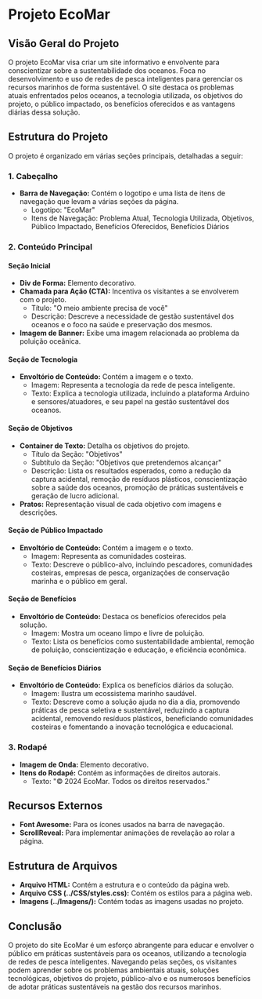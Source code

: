 # Projeto EcoMar

## Visão Geral do Projeto

O projeto EcoMar visa criar um site informativo e envolvente para conscientizar sobre a sustentabilidade dos oceanos. Foca no desenvolvimento e uso de redes de pesca inteligentes para gerenciar os recursos marinhos de forma sustentável. O site destaca os problemas atuais enfrentados pelos oceanos, a tecnologia utilizada, os objetivos do projeto, o público impactado, os benefícios oferecidos e as vantagens diárias dessa solução.

## Estrutura do Projeto

O projeto é organizado em várias seções principais, detalhadas a seguir:

### 1. Cabeçalho

- **Barra de Navegação:** Contém o logotipo e uma lista de itens de navegação que levam a várias seções da página.
  - Logotipo: "EcoMar"
  - Itens de Navegação: Problema Atual, Tecnologia Utilizada, Objetivos, Público Impactado, Benefícios Oferecidos, Benefícios Diários

### 2. Conteúdo Principal

#### Seção Inicial

- **Div de Forma:** Elemento decorativo.
- **Chamada para Ação (CTA):** Incentiva os visitantes a se envolverem com o projeto.
  - Título: "O meio ambiente precisa de você"
  - Descrição: Descreve a necessidade de gestão sustentável dos oceanos e o foco na saúde e preservação dos mesmos.
- **Imagem de Banner:** Exibe uma imagem relacionada ao problema da poluição oceânica.

#### Seção de Tecnologia

- **Envoltório de Conteúdo:** Contém a imagem e o texto.
  - Imagem: Representa a tecnologia da rede de pesca inteligente.
  - Texto: Explica a tecnologia utilizada, incluindo a plataforma Arduino e sensores/atuadores, e seu papel na gestão sustentável dos oceanos.

#### Seção de Objetivos

- **Container de Texto:** Detalha os objetivos do projeto.
  - Título da Seção: "Objetivos"
  - Subtítulo da Seção: "Objetivos que pretendemos alcançar"
  - Descrição: Lista os resultados esperados, como a redução da captura acidental, remoção de resíduos plásticos, conscientização sobre a saúde dos oceanos, promoção de práticas sustentáveis e geração de lucro adicional.
- **Pratos:** Representação visual de cada objetivo com imagens e descrições.

#### Seção de Público Impactado

- **Envoltório de Conteúdo:** Contém a imagem e o texto.
  - Imagem: Representa as comunidades costeiras.
  - Texto: Descreve o público-alvo, incluindo pescadores, comunidades costeiras, empresas de pesca, organizações de conservação marinha e o público em geral.

#### Seção de Benefícios

- **Envoltório de Conteúdo:** Destaca os benefícios oferecidos pela solução.
  - Imagem: Mostra um oceano limpo e livre de poluição.
  - Texto: Lista os benefícios como sustentabilidade ambiental, remoção de poluição, conscientização e educação, e eficiência econômica.

#### Seção de Benefícios Diários

- **Envoltório de Conteúdo:** Explica os benefícios diários da solução.
  - Imagem: Ilustra um ecossistema marinho saudável.
  - Texto: Descreve como a solução ajuda no dia a dia, promovendo práticas de pesca seletiva e sustentável, reduzindo a captura acidental, removendo resíduos plásticos, beneficiando comunidades costeiras e fomentando a inovação tecnológica e educacional.

### 3. Rodapé

- **Imagem de Onda:** Elemento decorativo.
- **Itens do Rodapé:** Contém as informações de direitos autorais.
  - Texto: "© 2024 EcoMar. Todos os direitos reservados."

## Recursos Externos

- **Font Awesome:** Para os ícones usados na barra de navegação.
- **ScrollReveal:** Para implementar animações de revelação ao rolar a página.

## Estrutura de Arquivos

- **Arquivo HTML:** Contém a estrutura e o conteúdo da página web.
- **Arquivo CSS (../CSS/styles.css):** Contém os estilos para a página web.
- **Imagens (../Imagens/):** Contém todas as imagens usadas no projeto.

## Conclusão

O projeto do site EcoMar é um esforço abrangente para educar e envolver o público em práticas sustentáveis para os oceanos, utilizando a tecnologia de redes de pesca inteligentes. Navegando pelas seções, os visitantes podem aprender sobre os problemas ambientais atuais, soluções tecnológicas, objetivos do projeto, público-alvo e os numerosos benefícios de adotar práticas sustentáveis na gestão dos recursos marinhos.